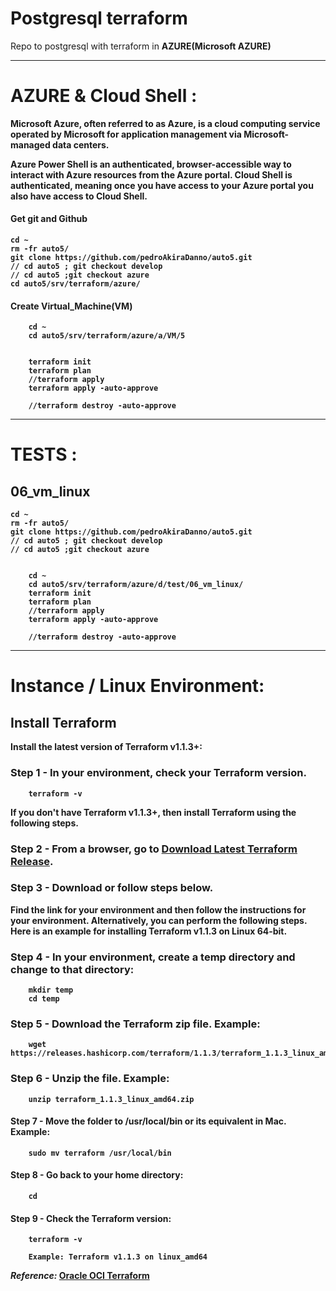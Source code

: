 # Postgresql terraform

Repo to postgresql with terraform in <strong>AZURE<strong/>(Microsoft AZURE)

---

# AZURE & Cloud Shell :

Microsoft Azure, often referred to as Azure, is a cloud computing service operated by Microsoft for application management via Microsoft-managed data centers.

Azure Power Shell is an authenticated, browser-accessible way to interact with Azure resources from the Azure portal. Cloud Shell is authenticated, meaning once you have access to your Azure portal you also have access to Cloud Shell.

#### Get git and Github

    cd ~
    rm -fr auto5/
    git clone https://github.com/pedroAkiraDanno/auto5.git
    // cd auto5 ; git checkout develop
    // cd auto5 ;git checkout azure
    cd auto5/srv/terraform/azure/

#### Create Virtual_Machine(VM)

        cd ~
        cd auto5/srv/terraform/azure/a/VM/5


        terraform init
        terraform plan
        //terraform apply
        terraform apply -auto-approve

        //terraform destroy -auto-approve

---

# TESTS :

## 06_vm_linux

    cd ~
    rm -fr auto5/
    git clone https://github.com/pedroAkiraDanno/auto5.git
    // cd auto5 ; git checkout develop
    // cd auto5 ;git checkout azure


        cd ~
        cd auto5/srv/terraform/azure/d/test/06_vm_linux/
        terraform init
        terraform plan
        //terraform apply
        terraform apply -auto-approve

        //terraform destroy -auto-approve

---

# Instance / Linux Environment:

## Install Terraform

Install the latest version of Terraform v1.1.3+:

### Step 1 - In your environment, check your Terraform version.

        terraform -v

If you don't have Terraform v1.1.3+, then install Terraform using the following steps.

### Step 2 - From a browser, go to [Download Latest Terraform Release](https://www.terraform.io/downloads).

### Step 3 - Download or follow steps below.

Find the link for your environment and then follow the instructions for your environment. Alternatively, you can perform the following steps. Here is an example for installing Terraform v1.1.3 on Linux 64-bit.

### Step 4 - In your environment, create a temp directory and change to that directory:

        mkdir temp
        cd temp

### Step 5 - Download the Terraform zip file. Example:

        wget https://releases.hashicorp.com/terraform/1.1.3/terraform_1.1.3_linux_amd64.zip

### Step 6 - Unzip the file. Example:

        unzip terraform_1.1.3_linux_amd64.zip

#### Step 7 - Move the folder to /usr/local/bin or its equivalent in Mac. Example:

        sudo mv terraform /usr/local/bin

#### Step 8 - Go back to your home directory:

        cd

#### Step 9 - Check the Terraform version:

        terraform -v

        Example: Terraform v1.1.3 on linux_amd64

**_Reference:_** [Oracle OCI Terraform](https://docs.oracle.com/en-us/iaas/developer-tutorials/tutorials/tf-provider/01-summary.htm)

